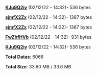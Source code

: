 [**KJu9Q2iv**](/data/KJu9Q2iv.txt) (02/12/22 - 14:32)- 536 bytes

[**sjmfX2Zx**](/data/sjmfX2Zx.txt) (02/12/22 - 14:32)- 1387 bytes

[**sjmfX2Zx**](/data/sjmfX2Zx.txt) (02/12/22 - 14:32)- 1387 bytes

[**FwZhfHVb**](/data/FwZhfHVb.txt) (02/12/22 - 14:32)- 931 bytes

[**KJu9Q2iv**](/data/KJu9Q2iv.txt) (02/12/22 - 14:32)- 536 bytes

**Total Datas**: 6066

**Total Size**: 33.60 MB / 33.6 MB